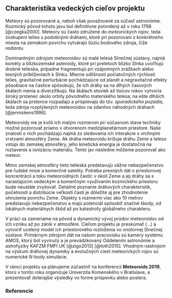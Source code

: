 ## Charakteristika vedeckých cieľov projektu
Meteory sú pozorované a, neboli však považované za súčasť astronómie.
Kozmický pôvod tohoto javu bol definitívne potvrdený až v roku 1798 [@czegka2000].
Meteory sú často združené do *meteorických rojov*, teda zoskupení telies s podobnými dráhami, ktoré pri pozorovaní
z konkrétneho miesta na zemskom povrchu vytvárajú ilúziu bodového zdroja, čiže *radiantu*.

Dominantným zdrojom meteoroidov sú malé telesá Slnečnej sústavy, najmä kométy
a blízkozemské asteroidy, ktoré pri preletoch blízko Slnka uvoľňujú drobné telieska,
prípadne fragmentujú pri vzájomných zrážkach alebo tesných priblíženiach k Slnku.
Mierne odlišnosti počiatočných rýchlostí telies, gravitačné perturbácie pochádzajúce od planét
a negravitačné efekty pôsobiace na častice spôsobujú, že ich dráhy sa na dlhých časových škálach
menia a diverzifikujú. Na škálach stoviek až tisícov rokov vytvoria široký prstenec
okolo orbity pôvodného materského telesa; na ešte dlhších škálach sa prstence rozpadajú
a prispievajú do tzv. *sporadického pozadia*, teda zdroja rozptýlených meteoroidov na zdanlivo náhodných dráhach [@jenniskens1998].

Meteoroidy nie je kvôli ich malým rozmerom pri súčasnom stave techniky možné pozorovať priamo
v otvorenom medziplanetárnom priestore. Naše znalosti o nich pochádzajú najmä zo sledovania
ich interakcie s vrchnými vrstvami atmosféry Zeme. Ak dráha meteoroidu križuje dráhu Zeme
a teleso vstúpi do zemskej atmosféry, jeho kinetická energia je dostatočná na roztavenie a ionizáciu materiálu.
Tento jav následne môžeme pozorovať ako meteor.

Mimo zemskej atmosféry tieto telieska predstavujú vážne nebezpečenstvo pre ľudské misie a komerčné satelity.
Potreba presných dát o priestorovej koncentrácii a toku meteoroidných častíc v okolí Zeme a jej dráhy sa s narastajúcim vedeckým a komerčným využívaním
kozmického priestoru bude neustále zvyšovať. Detailné poznanie dráhových charakteristík, početnosti a distribúcie veľkostí
častí je dôležité aj pre zhodnotenie ohrozenia povrchu Zeme. Objekty s rozmermi viac ako 10 metrov predstavujú nebezpečenstvo
a majú potenciál spôsobiť značné škody, od lokálnych materiálnych škôd až po katastrofy globálneho charakteru.

V práci sa zameriame na pôvod a dynamický vývoj prúdov meteoroidov od ich vzniku až po zánik v atmosfére.
Cieľom projektu je preskúmať (...) a vytvoriť ucelený model ich priestorového rozloženia vo vnútornej Slnečnej sústave.
Primárnym zdrojom dát na našom pracovisku sú kamery systému AMOS, ktorý bol vyvinutý a je prevádzkovaný
Oddelením astronómie a astrofyziky KAFZM FMFI UK [@zigo2013] [@toth2015].
Vhodným nástrojom na výskum dráhovej dynamiky a evolučných ciest meteorických rojov sú numerické $N$-body simulácie.

V rámci projektu sa plánujeme zúčastniť na konferencii **Meteoroids 2019**, ktorú
v tomto roku organizuje Univerzita Komenského v Bratislave, a prezentovať doterajšie výsledky
vo forme príspevku alebo postera.

### Referencie
